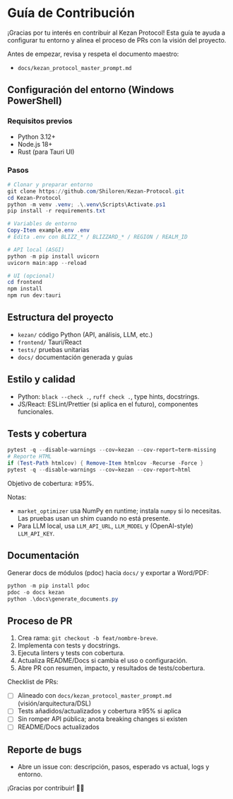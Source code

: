 # Guía de Contribución

¡Gracias por tu interés en contribuir al Kezan Protocol! Esta guía te ayuda a configurar tu entorno y alinea el proceso de PRs con la visión del proyecto.

Antes de empezar, revisa y respeta el documento maestro:
- `docs/kezan_protocol_master_prompt.md`

## Configuración del entorno (Windows PowerShell)

### Requisitos previos
- Python 3.12+
- Node.js 18+
- Rust (para Tauri UI)

### Pasos
```powershell
# Clonar y preparar entorno
git clone https://github.com/Shiloren/Kezan-Protocol.git
cd Kezan-Protocol
python -m venv .venv; .\.venv\Scripts\Activate.ps1
pip install -r requirements.txt

# Variables de entorno
Copy-Item example.env .env
# Edita .env con BLIZZ_* / BLIZZARD_* / REGION / REALM_ID

# API local (ASGI)
python -m pip install uvicorn
uvicorn main:app --reload

# UI (opcional)
cd frontend
npm install
npm run dev:tauri
```

## Estructura del proyecto
- `kezan/` código Python (API, análisis, LLM, etc.)
- `frontend/` Tauri/React
- `tests/` pruebas unitarias
- `docs/` documentación generada y guías

## Estilo y calidad
- Python: `black --check .`, `ruff check .`, type hints, docstrings.
- JS/React: ESLint/Prettier (si aplica en el futuro), componentes funcionales.

## Tests y cobertura
```powershell
pytest -q --disable-warnings --cov=kezan --cov-report=term-missing
# Reporte HTML
if (Test-Path htmlcov) { Remove-Item htmlcov -Recurse -Force }
pytest -q --disable-warnings --cov=kezan --cov-report=html
```
Objetivo de cobertura: ≥95%.

Notas:
- `market_optimizer` usa NumPy en runtime; instala `numpy` si lo necesitas. Las pruebas usan un shim cuando no está presente.
- Para LLM local, usa `LLM_API_URL`, `LLM_MODEL` y (OpenAI-style) `LLM_API_KEY`.

## Documentación
Generar docs de módulos (pdoc) hacia `docs/` y exportar a Word/PDF:
```powershell
python -m pip install pdoc
pdoc -o docs kezan
python .\docs\generate_documents.py
```

## Proceso de PR
1. Crea rama: `git checkout -b feat/nombre-breve`.
2. Implementa con tests y docstrings.
3. Ejecuta linters y tests con cobertura.
4. Actualiza README/Docs si cambia el uso o configuración.
5. Abre PR con resumen, impacto, y resultados de tests/cobertura.

Checklist de PRs:
- [ ] Alineado con `docs/kezan_protocol_master_prompt.md` (visión/arquitectura/DSL)
- [ ] Tests añadidos/actualizados y cobertura ≥95% si aplica
- [ ] Sin romper API pública; anota breaking changes si existen
- [ ] README/Docs actualizados

## Reporte de bugs
- Abre un issue con: descripción, pasos, esperado vs actual, logs y entorno.

¡Gracias por contribuir! 🧠💼
